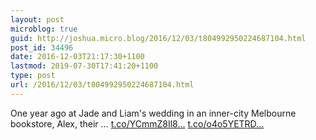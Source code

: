 ```yaml
---
layout: post
microblog: true
guid: http://joshua.micro.blog/2016/12/03/t804992950224687104.html
post_id: 34496
date: 2016-12-03T21:17:30+1100
lastmod: 2019-07-30T17:41:20+1100
type: post
url: /2016/12/03/t804992950224687104.html
---
```

One year ago at Jade and Liam's wedding in an inner-city Melbourne bookstore, Alex, their … [t.co/YCmmZ8Il8...](https://t.co/YCmmZ8Il8I) [t.co/o4o5YETRD...](https://t.co/o4o5YETRD3)
